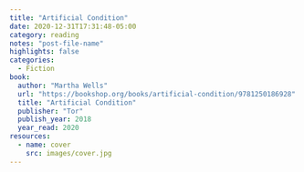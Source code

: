 ```yaml
---
title: "Artificial Condition"
date: 2020-12-31T17:31:48-05:00
category: reading
notes: "post-file-name"
highlights: false
categories:
  - Fiction
book:
  author: "Martha Wells"
  url: "https://bookshop.org/books/artificial-condition/9781250186928"
  title: "Artificial Condition"
  publisher: "Tor"
  publish_year: 2018
  year_read: 2020
resources:
  - name: cover
    src: images/cover.jpg
---
```


